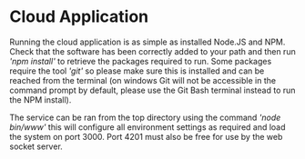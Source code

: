 # Cloud Application

Running the cloud application is as simple as installed Node.JS and NPM. Check that the software has been correctly added to your path and then run *'npm install'* to retrieve the packages required to run. Some packages require the tool *'git'* so please make sure this is installed and can be reached from the terminal (on windows Git will not be accessible in the command prompt by default, please use the Git Bash terminal instead to run the NPM install).

The service can be ran from the top directory using the command *'node bin/www'* this will configure all environment settings as required and load the system on port 3000. Port 4201 must also be free for use by the web socket server.